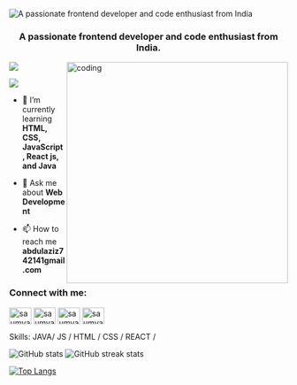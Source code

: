 ![A passionate frontend developer and code enthusiast from India](https://i.ibb.co/gmBcSvG/github-header-image.png)
<h3 align="center">A passionate frontend developer and code enthusiast from India.</h3>
<img align="right" alt="coding" width="400" src="https://cdn.dribbble.com/users/1162077/screenshots/3848914/media/320984a9ca58b3c73274c9259ecf6de8.gif">

<p align="left"> <img src="https://komarev.com/ghpvc/?username=aziz7477&label=Profile%20views&color=0e75b6&style=flat"/> </p>

<p align="left"> <a href="https://twitter.com/im_aziz_7477" target="blank"><img src="https://img.shields.io/twitter/follow/im_aziz_7477?logo=twitter&style=for-the-badge"/></a> </p>

- 🌱 I’m currently learning **HTML, CSS, JavaScript, React js, and Java**

- 💬 Ask me about **Web Development**

- 📫 How to reach me **abdulaziz742141gmail.com**

<h3 align="left">Connect with me:</h3>
<p align="left">
<a href="https://twitter.com/im_aziz_7477" target="blank"><img align="center" src="https://raw.githubusercontent.com/rahuldkjain/github-profile-readme-generator/master/src/images/icons/Social/twitter.svg" alt="saumya_vatsaa" height="30" width="40" /></a>
<a href="https://linkedin.com/in/aziz7477" target="blank"><img align="center" src="https://raw.githubusercontent.com/rahuldkjain/github-profile-readme-generator/master/src/images/icons/Social/linked-in-alt.svg" alt="saumya vatsa" height="30" width="40" /></a>
<a href="https://fb.com/aziz742141" target="blank"><img align="center" src="https://raw.githubusercontent.com/rahuldkjain/github-profile-readme-generator/master/src/images/icons/Social/facebook.svg" alt="saumya vatsa" height="30" width="40" /></a>
<a href="https://instagram.com/im_aziz_7477" target="blank"><img align="center" src="https://raw.githubusercontent.com/rahuldkjain/github-profile-readme-generator/master/src/images/icons/Social/instagram.svg" alt="saumya.vatsa21" height="30" width="40" /></a>
</p>

Skills: JAVA/ JS / HTML / CSS / REACT /



![GitHub stats](https://github-readme-stats.vercel.app/api?username=Aziz7477&show_icons=true) ![GitHub streak stats](https://streak-stats.demolab.com/?user=Aziz7477) 

[![Top Langs](https://github-readme-stats.vercel.app/api/top-langs/?username=Aziz7477)](https://github.com/anuraghazra/github-readme-stats) 






